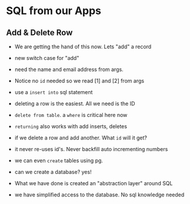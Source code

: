 # SQL from our Apps

## Add & Delete Row

- We are getting the hand of this now.   Lets "add" a record
- new switch case for "add"
- need the name and email address from args.
- Notice no `id` needed so we read [1] and [2] from args
- use a `insert into` sql statement

- deleting a row is the easiest.  All we need is the ID
- `delete from table`. a `where` is critical here now

- `returning` also works with add inserts, deletes

- if we delete a row and add another.  What `id` will it get?
- it never re-uses id's.  Never backfill auto incrementing numbers

- we can even `create` tables using pg.
- can we create a database?  yes!

- What we have done is created an "abstraction layer" around SQL
- we have simplified access to the database. No sql knowledge needed
